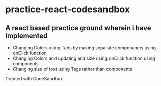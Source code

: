 # practice-react-codesandbox

## A react based practice ground wherein i have implemented

- Changing Colors using Tabs by making separate componanets using onClick function
- Changing Colors and updating and size using onClick function using components
- Changing size of text using Tags rather than components

Created with CodeSandbox
